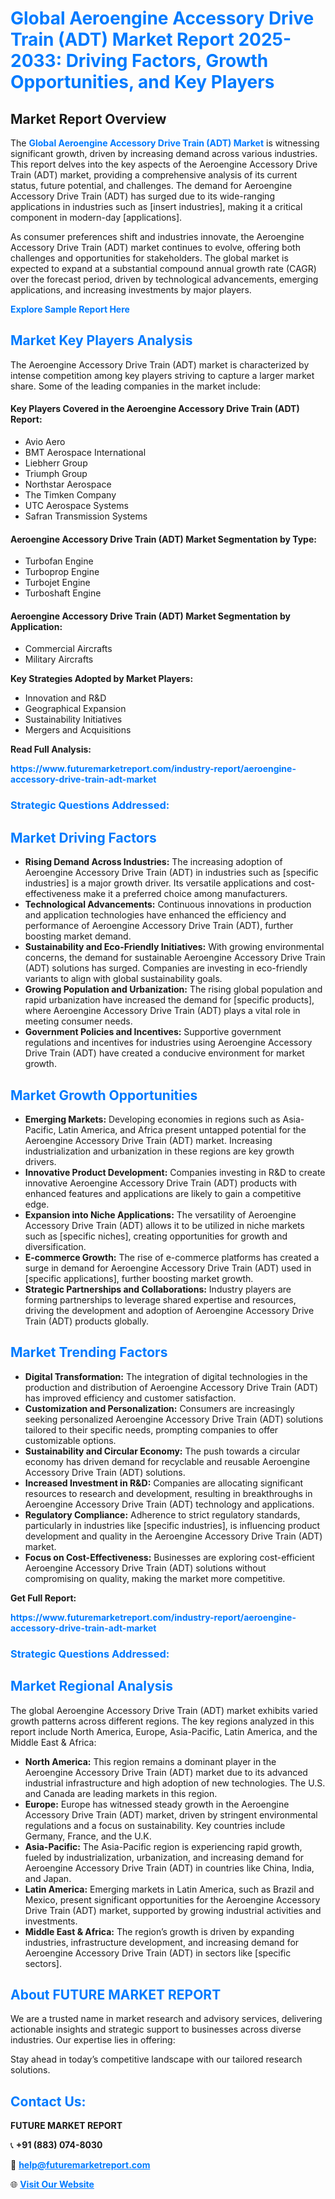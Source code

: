 <h1 style="color: #007BFF;">Global Aeroengine Accessory Drive Train (ADT) Market Report 2025-2033: Driving Factors, Growth Opportunities, and Key Players</h1>

<section id="overview">
<h2>Market Report Overview</h2>
<p>The <a href="https://www.futuremarketreport.com/industry-report/aeroengine-accessory-drive-train-adt-market" style="color: #007BFF; text-decoration: none;"><strong>Global Aeroengine Accessory Drive Train (ADT) Market</strong></a> is witnessing significant growth, driven by increasing demand across various industries. This report delves into the key aspects of the Aeroengine Accessory Drive Train (ADT) market, providing a comprehensive analysis of its current status, future potential, and challenges. The demand for Aeroengine Accessory Drive Train (ADT) has surged due to its wide-ranging applications in industries such as [insert industries], making it a critical component in modern-day [applications].</p>
<p>As consumer preferences shift and industries innovate, the Aeroengine Accessory Drive Train (ADT) market continues to evolve, offering both challenges and opportunities for stakeholders. The global market is expected to expand at a substantial compound annual growth rate (CAGR) over the forecast period, driven by technological advancements, emerging applications, and increasing investments by major players.</p>
</section>

<section id="overview">
<p><a href="https://www.futuremarketreport.com/request-sample/reportId=62174" style="color: #007BFF; text-decoration: none;"><strong>Explore Sample Report Here</strong></a></p>
</section>

<section id="key-players">
<h2 style="color: #007BFF;">Market Key Players Analysis</h2>
<p>The Aeroengine Accessory Drive Train (ADT) market is characterized by intense competition among key players striving to capture a larger market share. Some of the leading companies in the market include:</p>
<h4>Key Players Covered in the Aeroengine Accessory Drive Train (ADT) Report:</h4>
<ul><li>Avio Aero</li><li>BMT Aerospace International</li><li>Liebherr Group</li><li>Triumph Group</li><li>Northstar Aerospace</li><li>The Timken Company</li><li>UTC Aerospace Systems</li><li>Safran Transmission Systems</li></ul>
<h4>Aeroengine Accessory Drive Train (ADT) Market Segmentation by Type:</h4>
<ul><li>Turbofan Engine</li><li>Turboprop Engine</li><li>Turbojet Engine</li><li>Turboshaft Engine</li></ul>

<h4>Aeroengine Accessory Drive Train (ADT) Market Segmentation by Application:</h4>
<ul><li>Commercial Aircrafts</li><li>Military Aircrafts</li></ul>
<p><strong>Key Strategies Adopted by Market Players:</strong></p>
<ul>
<li>Innovation and R&D</li>
<li>Geographical Expansion</li>
<li>Sustainability Initiatives</li>
<li>Mergers and Acquisitions</li>
</ul>
</section>

<section>
<p><strong>Read Full Analysis: </strong></p><a href="https://www.futuremarketreport.com/industry-report/aeroengine-accessory-drive-train-adt-market" style="color: #007BFF; text-decoration: none;"><strong>https://www.futuremarketreport.com/industry-report/aeroengine-accessory-drive-train-adt-market</strong></a>
<h3 style="color: #007BFF;">Strategic Questions Addressed:</h3>
</section>

<section id="driving-factors">
<h2 style="color: #007BFF;">Market Driving Factors</h2>
<ul>
<li><strong>Rising Demand Across Industries:</strong> The increasing adoption of Aeroengine Accessory Drive Train (ADT) in industries such as [specific industries] is a major growth driver. Its versatile applications and cost-effectiveness make it a preferred choice among manufacturers.</li>
<li><strong>Technological Advancements:</strong> Continuous innovations in production and application technologies have enhanced the efficiency and performance of Aeroengine Accessory Drive Train (ADT), further boosting market demand.</li>
<li><strong>Sustainability and Eco-Friendly Initiatives:</strong> With growing environmental concerns, the demand for sustainable Aeroengine Accessory Drive Train (ADT) solutions has surged. Companies are investing in eco-friendly variants to align with global sustainability goals.</li>
<li><strong>Growing Population and Urbanization:</strong> The rising global population and rapid urbanization have increased the demand for [specific products], where Aeroengine Accessory Drive Train (ADT) plays a vital role in meeting consumer needs.</li>
<li><strong>Government Policies and Incentives:</strong> Supportive government regulations and incentives for industries using Aeroengine Accessory Drive Train (ADT) have created a conducive environment for market growth.</li>
</ul>
</section>

<section id="growth-opportunities">
<h2 style="color: #007BFF;">Market Growth Opportunities</h2>
<ul>
<li><strong>Emerging Markets:</strong> Developing economies in regions such as Asia-Pacific, Latin America, and Africa present untapped potential for the Aeroengine Accessory Drive Train (ADT) market. Increasing industrialization and urbanization in these regions are key growth drivers.</li>
<li><strong>Innovative Product Development:</strong> Companies investing in R&D to create innovative Aeroengine Accessory Drive Train (ADT) products with enhanced features and applications are likely to gain a competitive edge.</li>
<li><strong>Expansion into Niche Applications:</strong> The versatility of Aeroengine Accessory Drive Train (ADT) allows it to be utilized in niche markets such as [specific niches], creating opportunities for growth and diversification.</li>
<li><strong>E-commerce Growth:</strong> The rise of e-commerce platforms has created a surge in demand for Aeroengine Accessory Drive Train (ADT) used in [specific applications], further boosting market growth.</li>
<li><strong>Strategic Partnerships and Collaborations:</strong> Industry players are forming partnerships to leverage shared expertise and resources, driving the development and adoption of Aeroengine Accessory Drive Train (ADT) products globally.</li>
</ul>
</section>

<section id="trending-factors">
<h2 style="color: #007BFF;">Market Trending Factors</h2>
<ul>
<li><strong>Digital Transformation:</strong> The integration of digital technologies in the production and distribution of Aeroengine Accessory Drive Train (ADT) has improved efficiency and customer satisfaction.</li>
<li><strong>Customization and Personalization:</strong> Consumers are increasingly seeking personalized Aeroengine Accessory Drive Train (ADT) solutions tailored to their specific needs, prompting companies to offer customizable options.</li>
<li><strong>Sustainability and Circular Economy:</strong> The push towards a circular economy has driven demand for recyclable and reusable Aeroengine Accessory Drive Train (ADT) solutions.</li>
<li><strong>Increased Investment in R&D:</strong> Companies are allocating significant resources to research and development, resulting in breakthroughs in Aeroengine Accessory Drive Train (ADT) technology and applications.</li>
<li><strong>Regulatory Compliance:</strong> Adherence to strict regulatory standards, particularly in industries like [specific industries], is influencing product development and quality in the Aeroengine Accessory Drive Train (ADT) market.</li>
<li><strong>Focus on Cost-Effectiveness:</strong> Businesses are exploring cost-efficient Aeroengine Accessory Drive Train (ADT) solutions without compromising on quality, making the market more competitive.</li>
</ul>
</section>

<section>
<p><strong>Get Full Report: </strong></p><a href="https://www.futuremarketreport.com/industry-report/aeroengine-accessory-drive-train-adt-market" style="color: #007BFF; text-decoration: none;"><strong>https://www.futuremarketreport.com/industry-report/aeroengine-accessory-drive-train-adt-market</strong></a>
<h3 style="color: #007BFF;">Strategic Questions Addressed:</h3>
</section>


<section id="regional-analysis">
<h2 style="color: #007BFF;">Market Regional Analysis</h2>
<p>The global Aeroengine Accessory Drive Train (ADT) market exhibits varied growth patterns across different regions. The key regions analyzed in this report include North America, Europe, Asia-Pacific, Latin America, and the Middle East & Africa:</p>
<ul>
<li><strong>North America:</strong> This region remains a dominant player in the Aeroengine Accessory Drive Train (ADT) market due to its advanced industrial infrastructure and high adoption of new technologies. The U.S. and Canada are leading markets in this region.</li>
<li><strong>Europe:</strong> Europe has witnessed steady growth in the Aeroengine Accessory Drive Train (ADT) market, driven by stringent environmental regulations and a focus on sustainability. Key countries include Germany, France, and the U.K.</li>
<li><strong>Asia-Pacific:</strong> The Asia-Pacific region is experiencing rapid growth, fueled by industrialization, urbanization, and increasing demand for Aeroengine Accessory Drive Train (ADT) in countries like China, India, and Japan.</li>
<li><strong>Latin America:</strong> Emerging markets in Latin America, such as Brazil and Mexico, present significant opportunities for the Aeroengine Accessory Drive Train (ADT) market, supported by growing industrial activities and investments.</li>
<li><strong>Middle East & Africa:</strong> The region’s growth is driven by expanding industries, infrastructure development, and increasing demand for Aeroengine Accessory Drive Train (ADT) in sectors like [specific sectors].</li>
</ul>
</section>

<footer>
<h2 style="color: #007BFF;">About FUTURE MARKET REPORT</h2>
<p>We are a trusted name in market research and advisory services, delivering actionable insights and strategic support to businesses across diverse industries. Our expertise lies in offering:</p>

<p>Stay ahead in today’s competitive landscape with our tailored research solutions.</p>

<h2 style="color: #007BFF;">Contact Us:</h2>
<p><strong>FUTURE MARKET REPORT</strong></p>
<p>📞 <strong>+91 (883) 074-8030</strong></p>
<p>📧 <strong><a href="mailto:help@futuremarketreport.com" style="color: #007BFF;">help@futuremarketreport.com</a></strong></p>
<p>🌐 <strong><a href="https://www.futuremarketreport.com/" style="color: #007BFF;">Visit Our Website</a></strong></p>
</footer>